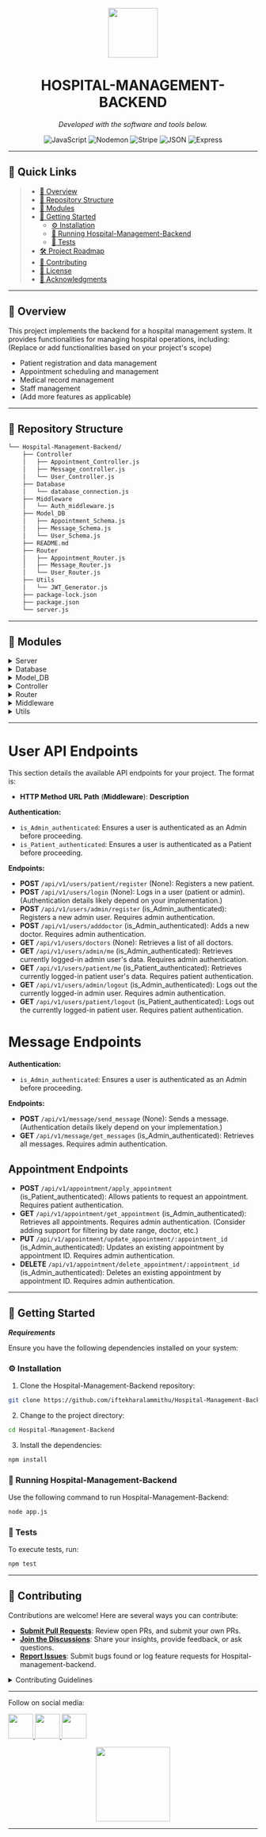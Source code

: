 <p align="center">
  <img src="https://cdn-icons-png.flaticon.com/512/6295/6295417.png" width="100" />
</p>
<p align="center">
    <h1 align="center">HOSPITAL-MANAGEMENT-BACKEND</h1>
</p>

<p align="center">
		<em>Developed with the software and tools below.</em>
</p>
<p align="center">
	<img src="https://img.shields.io/badge/JavaScript-F7DF1E.svg?style=flat&logo=JavaScript&logoColor=black" alt="JavaScript">
	<img src="https://img.shields.io/badge/Nodemon-76D04B.svg?style=flat&logo=Nodemon&logoColor=white" alt="Nodemon">
	<img src="https://img.shields.io/badge/Stripe-008CDD.svg?style=flat&logo=Stripe&logoColor=white" alt="Stripe">
	<img src="https://img.shields.io/badge/JSON-000000.svg?style=flat&logo=JSON&logoColor=white" alt="JSON">
	<img src="https://img.shields.io/badge/Express-000000.svg?style=flat&logo=Express&logoColor=white" alt="Express">
</p>
<hr>

## 🔗 Quick Links

> - [📍 Overview](#-overview)
> - [📂 Repository Structure](#-repository-structure)
> - [🧩 Modules](#-modules)
> - [🚀 Getting Started](#-getting-started)
>   - [⚙️ Installation](#️-installation)
>   - [🤖 Running Hospital-Management-Backend](#-running-Hospital-Management-Backend)
>   - [🧪 Tests](#-tests)
> - [🛠 Project Roadmap](#-project-roadmap)
> - [🤝 Contributing](#-contributing)
> - [📄 License](#-license)
> - [👏 Acknowledgments](#-acknowledgments)

---

## 📍 Overview

This project implements the backend for a hospital management system. It provides functionalities for managing hospital operations, including: (Replace or add functionalities based on your project's scope)

- Patient registration and data management
- Appointment scheduling and management
- Medical record management
- Staff management
- (Add more features as applicable)

---

## 📂 Repository Structure

```sh
└── Hospital-Management-Backend/
    ├── Controller
    │   ├── Appointment_Controller.js
    │   ├── Message_controller.js
    │   └── User_Controller.js
    ├── Database
    │   └── database_connection.js
    ├── Middleware
    │   └── Auth_middleware.js
    ├── Model_DB
    │   ├── Appointment_Schema.js
    │   ├── Message_Schema.js
    │   └── User_Schema.js
    ├── README.md
    ├── Router
    │   ├── Appointment_Router.js
    │   ├── Message_Router.js
    │   └── User_Router.js
    ├── Utils
    │   └── JWT_Generator.js
    ├── package-lock.json
    ├── package.json
    └── server.js
```

---

## 🧩 Modules

<details closed><summary>Server</summary>

| File                                                                                                                    | Summary                                       |
| ----------------------------------------------------------------------------------------------------------------------- | --------------------------------------------- |
| [server.js](https://github.com/iftekharalammithu/Hospital-Management-Backend.git/blob/master/server.js)                 | HTTP error 401 for prompt `server.js`         |
| [package.json](https://github.com/iftekharalammithu/Hospital-Management-Backend.git/blob/master/package.json)           | HTTP error 401 for prompt `package.json`      |
| [package-lock.json](https://github.com/iftekharalammithu/Hospital-Management-Backend.git/blob/master/package-lock.json) | HTTP error 401 for prompt `package-lock.json` |

</details>

<details closed><summary>Database</summary>

| File                                                                                                                                       | Summary                                                     |
| ------------------------------------------------------------------------------------------------------------------------------------------ | ----------------------------------------------------------- |
| [database_connection.js](https://github.com/iftekharalammithu/Hospital-Management-Backend.git/blob/master/Database/database_connection.js) | HTTP error 401 for prompt `Database/database_connection.js` |

</details>

<details closed><summary>Model_DB</summary>

| File                                                                                                                                     | Summary                                                    |
| ---------------------------------------------------------------------------------------------------------------------------------------- | ---------------------------------------------------------- |
| [User_Schema.js](https://github.com/iftekharalammithu/Hospital-Management-Backend.git/blob/master/Model_DB/User_Schema.js)               | HTTP error 401 for prompt `Model_DB/User_Schema.js`        |
| [Message_Schema.js](https://github.com/iftekharalammithu/Hospital-Management-Backend.git/blob/master/Model_DB/Message_Schema.js)         | HTTP error 401 for prompt `Model_DB/Message_Schema.js`     |
| [Appointment_Schema.js](https://github.com/iftekharalammithu/Hospital-Management-Backend.git/blob/master/Model_DB/Appointment_Schema.js) | HTTP error 401 for prompt `Model_DB/Appointment_Schema.js` |

</details>

<details closed><summary>Controller</summary>

| File                                                                                                                                               | Summary                                                          |
| -------------------------------------------------------------------------------------------------------------------------------------------------- | ---------------------------------------------------------------- |
| [User_Controller.js](https://github.com/iftekharalammithu/Hospital-Management-Backend.git/blob/master/Controller/User_Controller.js)               | HTTP error 401 for prompt `Controller/User_Controller.js`        |
| [Message_controller.js](https://github.com/iftekharalammithu/Hospital-Management-Backend.git/blob/master/Controller/Message_controller.js)         | HTTP error 401 for prompt `Controller/Message_controller.js`     |
| [Appointment_Controller.js](https://github.com/iftekharalammithu/Hospital-Management-Backend.git/blob/master/Controller/Appointment_Controller.js) | HTTP error 401 for prompt `Controller/Appointment_Controller.js` |

</details>

<details closed><summary>Router</summary>

| File                                                                                                                                   | Summary                                                  |
| -------------------------------------------------------------------------------------------------------------------------------------- | -------------------------------------------------------- |
| [Message_Router.js](https://github.com/iftekharalammithu/Hospital-Management-Backend.git/blob/master/Router/Message_Router.js)         | HTTP error 401 for prompt `Router/Message_Router.js`     |
| [User_Router.js](https://github.com/iftekharalammithu/Hospital-Management-Backend.git/blob/master/Router/User_Router.js)               | HTTP error 401 for prompt `Router/User_Router.js`        |
| [Appointment_Router.js](https://github.com/iftekharalammithu/Hospital-Management-Backend.git/blob/master/Router/Appointment_Router.js) | HTTP error 401 for prompt `Router/Appointment_Router.js` |

</details>

<details closed><summary>Middleware</summary>

| File                                                                                                                                 | Summary                                                   |
| ------------------------------------------------------------------------------------------------------------------------------------ | --------------------------------------------------------- |
| [Auth_middleware.js](https://github.com/iftekharalammithu/Hospital-Management-Backend.git/blob/master/Middleware/Auth_middleware.js) | HTTP error 401 for prompt `Middleware/Auth_middleware.js` |

</details>

<details closed><summary>Utils</summary>

| File                                                                                                                        | Summary                                            |
| --------------------------------------------------------------------------------------------------------------------------- | -------------------------------------------------- |
| [JWT_Generator.js](https://github.com/iftekharalammithu/Hospital-Management-Backend.git/blob/master/Utils/JWT_Generator.js) | HTTP error 401 for prompt `Utils/JWT_Generator.js` |

</details>

---

# User API Endpoints

This section details the available API endpoints for your project. The format is:

- **HTTP Method** **URL Path** (**Middleware**): **Description**

**Authentication:**

- `is_Admin_authenticated`: Ensures a user is authenticated as an Admin before proceeding.
- `is_Patient_authenticated`: Ensures a user is authenticated as a Patient before proceeding.

**Endpoints:**

- **POST** `/api/v1/users/patient/register` (None): Registers a new patient.
- **POST** `/api/v1/users/login` (None): Logs in a user (patient or admin). (Authentication details likely depend on your implementation.)
- **POST** `/api/v1/users/admin/register` (is_Admin_authenticated): Registers a new admin user. Requires admin authentication.
- **POST** `/api/v1/users/adddoctor` (is_Admin_authenticated): Adds a new doctor. Requires admin authentication.
- **GET** `/api/v1/users/doctors` (None): Retrieves a list of all doctors.
- **GET** `/api/v1/users/admin/me` (is_Admin_authenticated): Retrieves currently logged-in admin user's data. Requires admin authentication.
- **GET** `/api/v1/users/patient/me` (is_Patient_authenticated): Retrieves currently logged-in patient user's data. Requires patient authentication.
- **GET** `/api/v1/users/admin/logout` (is_Admin_authenticated): Logs out the currently logged-in admin user. Requires admin authentication.
- **GET** `/api/v1/users/patient/logout` (is_Patient_authenticated): Logs out the currently logged-in patient user. Requires patient authentication.

# Message Endpoints

**Authentication:**

- `is_Admin_authenticated`: Ensures a user is authenticated as an Admin before proceeding.

**Endpoints:**

- **POST** `/api/v1/message/send_message` (None): Sends a message. (Authentication details likely depend on your implementation.)
- **GET** `/api/v1/message/get_messages` (is_Admin_authenticated): Retrieves all messages. Requires admin authentication.

## Appointment Endpoints

- **POST** `/api/v1/appointment/apply_appointment` (is_Patient_authenticated): Allows patients to request an appointment. Requires patient authentication.
- **GET** `/api/v1/appointment/get_appointment` (is_Admin_authenticated): Retrieves all appointments. Requires admin authentication. (Consider adding support for filtering by date range, doctor, etc.)
- **PUT** `/api/v1/appointment/update_appointment/:appointment_id` (is_Admin_authenticated): Updates an existing appointment by appointment ID. Requires admin authentication.
- **DELETE** `/api/v1/appointment/delete_appointment/:appointment_id` (is_Admin_authenticated): Deletes an existing appointment by appointment ID. Requires admin authentication.

---

## 🚀 Getting Started

**_Requirements_**

Ensure you have the following dependencies installed on your system:

### ⚙️ Installation

1. Clone the Hospital-Management-Backend repository:

```sh
git clone https://github.com/iftekharalammithu/Hospital-Management-Backend.git
```

2. Change to the project directory:

```sh
cd Hospital-Management-Backend
```

3. Install the dependencies:

```sh
npm install
```

### 🤖 Running Hospital-Management-Backend

Use the following command to run Hospital-Management-Backend:

```sh
node app.js
```

### 🧪 Tests

To execute tests, run:

```sh
npm test
```

---

## 🤝 Contributing

Contributions are welcome! Here are several ways you can contribute:

- **[Submit Pull Requests](https://github.com/iftekharalammithu/Hospital-Management-Backend.git/blob/main/CONTRIBUTING.md)**: Review open PRs, and submit your own PRs.
- **[Join the Discussions](https://github.com/iftekharalammithu/Hospital-Management-Backend.git/discussions)**: Share your insights, provide feedback, or ask questions.
- **[Report Issues](https://github.com/iftekharalammithu/Hospital-Management-Backend.git/issues)**: Submit bugs found or log feature requests for Hospital-management-backend.

<details closed>
    <summary>Contributing Guidelines</summary>

1. **Fork the Repository**: Start by forking the project repository to your GitHub account.
2. **Clone Locally**: Clone the forked repository to your local machine using a Git client.
   ```sh
   git clone https://github.com/iftekharalammithu/Hospital-Management-Backend.git
   ```
3. **Create a New Branch**: Always work on a new branch, giving it a descriptive name.
   ```sh
   git checkout -b new-feature-x
   ```
4. **Make Your Changes**: Develop and test your changes locally.
5. **Commit Your Changes**: Commit with a clear message describing your updates.
   ```sh
   git commit -m 'Implemented new feature x.'
   ```
6. **Push to GitHub**: Push the changes to your forked repository.
   ```sh
   git push origin new-feature-x
   ```
7. **Submit a Pull Request**: Create a PR against the original project repository. Clearly describe the changes and their motivations.

Once your PR is reviewed and approved, it will be merged into the main branch.

</details>

---

Follow on social media:

[<img src="https://user-images.githubusercontent.com/74038190/235294011-b8074c31-9097-4a65-a594-4151b58743a8.gif" width="50">
](https://x.com/M1thuChowdhury)
[<img src="https://user-images.githubusercontent.com/74038190/235294012-0a55e343-37ad-4b0f-924f-c8431d9d2483.gif" width="50">
](https://www.linkedin.com/in/iftekharalammithu/)
[<img src="https://user-images.githubusercontent.com/74038190/235294013-a33e5c43-a01c-43f6-b44d-a406d8b4ab75.gif" width="50">
](https://www.instagram.com/iftekharalammithu/)

<div style="text-align: center;">
  <a href="https://www.buymeacoffee.com/iftekharalammithu">
    <img src="https://media.giphy.com/media/o7RZbs4KAA6tvM4H6j/giphy.gif" style=" display: block; margin: auto;" width="150">
  </a>
</div>

---
